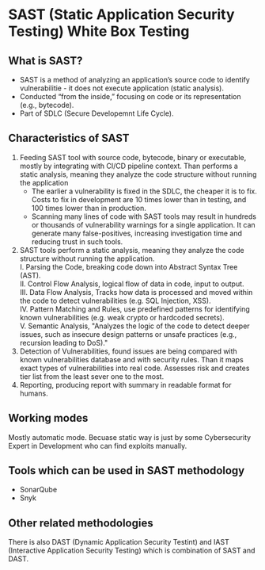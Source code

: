 # SAST (Static Application Security Testing) White Box Testing


## What is SAST?
- SAST is a method of analyzing an application’s source code to identify vulnerabilitie - it does not execute application (static analysis).
- Conducted “from the inside,” focusing on code or its representation (e.g., bytecode).
- Part of SDLC (Secure Developemnt Life Cycle).

## Characteristics of SAST
1. Feeding SAST tool with source code, bytecode, binary or executable, mostly by integrating with CI/CD pipeline context. Than performs a static analysis, meaning they analyze the code structure without running the application
    + The earlier a vulnerability is fixed in the SDLC, the cheaper it is to fix. Costs to fix in development are 10 times lower than in testing, and 100 times lower than in production.
    + Scanning many lines of code with SAST tools may result in hundreds or thousands of vulnerability warnings for a single application. It can generate many false-positives, increasing investigation time and reducing trust in such tools.
2. SAST tools perform a static analysis, meaning they analyze the code structure without running the application.  
    I. Parsing the Code, breaking code down into Abstract Syntax Tree (AST).  
    II. Control Flow Analysis, logical flow of data in code, input to output.  
    III. Data Flow Analysis, Tracks how data is processed and moved within the code to detect vulnerabilities (e.g. SQL Injection, XSS).  
    IV. Pattern Matching and Rules, use predefined patterns for identifying known vulnerabilities  (e.g. weak crypto or hardcoded secrets).   
    V. Semantic Analysis, "Analyzes the logic of the code to detect deeper issues, such as insecure design patterns or unsafe practices (e.g., recursion leading to DoS)."
3. Detection of Vulnerabilities, found issues are being compared with known vulnerabilities database and with security rules. Than it maps exact types of vulnerabilities into real code. Assesses risk and creates tier list from the least sever one to the most.  
4. Reporting, producing report with summary in readable format for humans.

## Working modes
Mostly automatic mode. Becuase static way is just by some Cybersecurity Expert in Development who can find exploits manually.

## Tools which can be used in SAST methodology
- SonarQube
- Snyk

## Other related methodologies
There is also DAST (Dynamic Application Security Testint) and IAST (Interactive Application Security Testing) which is combination of SAST and DAST.
